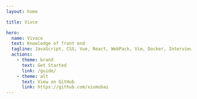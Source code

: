 ```yaml
---
layout: home

title: Vivce

hero:
  name: Vivace
  text: Knowledge of front end
  tagline: JavaScript, CSS, Vue, React, WebPack, Vim, Docker, Interview Code.
  actions:
    - theme: brand
      text: Get Started
      link: /guide/
    - theme: alt
      text: View on GitHub
      link: https://github.com/xiumubai
---
```

